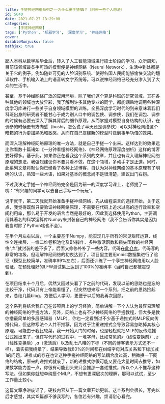 ```yaml
---
title: 手搓神经网络系列之——为什么要手搓NN？（附带一些个人想法）
id: 5640
date: 2021-07-27 13:29:00
categories:
    - [手搓神经网络]
tags: ['Python', '机器学习', '深度学习', '神经网络']
cover: 
disableNunjucks: false
mathjax: true
---
```


鄙人本科从数学系毕业后，转入了人工智能领域进行硕士阶段的学习，众所周知，目前该领域最炙手可热的模型便是神经网络（Neural Network），生活中到处都是关于它的例子，例如随处可见的人脸识别系统、使得各国人民间能够愉快交流的翻译软件、手机输入法上的语音转文字系统等，可以说神经网络已经充分渗入到了大众的生活中。

甚至，基于神经网络广泛的应用环境，除了我们这个算是科班的研究领域，其在各种其他的领域也大放异彩，我了解到许多其他专业的同学，都能娴熟地调用各种深度学习库进行一些关于自身领域模型的训练，全民深度学习时代的到来意味着我们科班出身的研究者不能甘心于成为别人口中的调包侠、调参侠，我们在调包、调参的时候有必要去深入了解其背后的细节原理，从而掌握对模型自身结构的认识，~~在调参的时候更有方向感~~（bushi，怎么说了半天还是调参侠）可以对神经网络这个暗箱的行为更加熟悉和敏感，从而在自己搭建新的模型时做到事半功倍的效果。


而深入理解神经网络原理的唯一方法，就是自己手搓一个出来。这样达到的效果远比你看数十篇诸如《一分钟看懂神经网络》、《神经网络原理深度剖析》这样的博客要好得多。基于此，如果你正在看我这个系列的文章，并且也有深入理解神经网络原理的想法，我强烈建议你不要只看不做，在这个领域，多动手才是正道。同时，此系列文章将默认你已经看了各种上述博客，自认为对神经网络的基本原理有了明确的认识，熟知一些术语，如果对基本的概念尚不是很清楚，建议出门右拐。


不过我决定手搓一个神经网络完全是因为研一的深度学习课上，老师提了一嘴：“有兴趣的同学可以去自己手写一个玩玩”。


说干就干，第二天我就开始准备手搓神经网络，先从编程语言的选择开始，关于这点，我觉得既然只要验证神经网络原理，不需要在代码上追求过高的运行效率和空间利用率，那么易于开发的语言当然是最好的，因此我选择使用Python，主要调用其著名的科学运算库Numpy来封装自己的神经网络（我不会告诉你其实是因为我当时除了Python啥也不会）。


在半个月左右以后，一个主要基于Numpy，能实现几乎所有的常见矩阵运算、线性全连接层、一维二维卷积池化及BN操作、多种激活函数和损失函数的神经网络“库”就封装的差不多了，后面又修修补补了一些内容，代码在[此仓库](https://github.com/windshadow233/autograd-with-numpy)，代码写的非常的垃圾，但理解神经网络的初衷达到了。项目里主要用mnist数据集进行了验证（模型比较简单，准确率99%左右），后面还训练了一个孪生神经网络用以人脸验证，在预处理好的LFW测试集上达到了100%的准确率（当时自己都被震惊到）。


在项目结束十个月后，偶然又回过头看了下之前的代码，发现以前的思路也是忘的比较干净，代码只有上帝能看懂了，但突然想来写一个系列，把之前的思路捡起来，总结几篇blog，方便后人学习，更便于以后的我再次回顾。


这个系列将结合我自己在该项目上的学习经验，简单讲解一下个人认为最容易理解的神经网络的手搓方法，另外，网络上也有不少神经网络的手搓教程，但大多是教你撸最简单的多层感知器（MLP），你也一定看到过不少基于递推式的MLP反向传播代码，但这种写法个人并不推荐，因为过于注重递推式会导致容易忽略掉其核心原理。可能由于我比较菜，我一开始入门的时候，也是轻松就把MLP的反传递推公式推出来了，但在写代码的过程中，一堆字母，比如常见的$x$（线性变换前）, $z$（线性变换后）,$a$（激活后）以及乱七八糟的下标（不同的博客表示方式还不一样），着实把我绕晕了，结果导致我80%的时间都在纠结字母对应关系和下标加减1的问题。递推式的存在也让这种手搓神经网络的写法耦合度过高，稍微换一下网络的结构，原来的递推式就废了，新的递推式你很可能又要花大量时间去推导，如果数学能力差一点，你很有可能到头来只会推那一套递推式，所以个人不推荐这种写法。但如果你就想单纯搭个MLP，不想有更深层次的理解，那可以试试，至少工作量比较小。


这篇文章净讲废话了，硬核内容从下一篇文章开始更新。这个系列会很长，写完以后才感觉，其实15篇都不够我写的，各位若有兴趣，烦请耐心看完。
